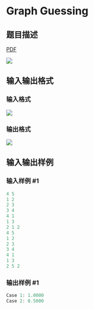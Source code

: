 # Graph Guessing

## 题目描述

[problemUrl]: https://uva.onlinejudge.org/index.php?option=com_onlinejudge&Itemid=8&category=862&page=show_problem&problem=4814

[PDF](https://uva.onlinejudge.org/external/129/p12935.pdf)

![](https://cdn.luogu.com.cn/upload/vjudge_pic/UVA12935/3916635827d123cdc6f7d11cae2dba6deb946750.png)

## 输入输出格式

### 输入格式

![](https://cdn.luogu.com.cn/upload/vjudge_pic/UVA12935/be41fdc3fb54c3613f5eb4979018f0436fccfae5.png)

### 输出格式

![](https://cdn.luogu.com.cn/upload/vjudge_pic/UVA12935/1b74989639202bfe13277dc18d3777f9efc18591.png)

## 输入输出样例

### 输入样例 #1

```cpp
4 5
1 2
2 3
3 4
4 1
1 3
2 1 2
4 5
1 2
2 3
3 4
4 1
1 3
2 5 2
```


### 输出样例 #1

```cpp
Case 1: 1.0000
Case 2: 0.5000
```


